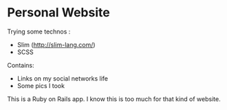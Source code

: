 Personal Website
================

Trying some technos :
- Slim (http://slim-lang.com/)
- SCSS

Contains:
- Links on my social networks life
- Some pics I took

This is a Ruby on Rails app. I know this is too much for that kind of website.
